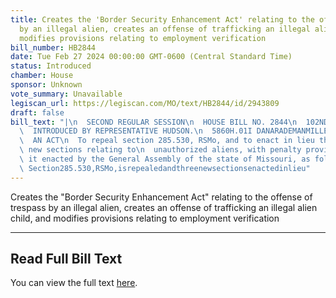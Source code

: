 ```yaml
---
title: Creates the 'Border Security Enhancement Act' relating to the offense of trespass
  by an illegal alien, creates an offense of trafficking an illegal alien child, and
  modifies provisions relating to employment verification
bill_number: HB2844
date: Tue Feb 27 2024 00:00:00 GMT-0600 (Central Standard Time)
status: Introduced
chamber: House
sponsor: Unknown
vote_summary: Unavailable
legiscan_url: https://legiscan.com/MO/text/HB2844/id/2943809
draft: false
bill_text: "|\n  SECOND REGULAR SESSION\n  HOUSE BILL NO. 2844\n  102ND GENERAL ASSEMBLY\n\
  \  INTRODUCED BY REPRESENTATIVE HUDSON.\n  5860H.01I DANARADEMANMILLER,ChiefClerk\n\
  \  AN ACT\n  To repeal section 285.530, RSMo, and to enact in lieu thereof three\
  \ new sections relating to\n  unauthorized aliens, with penalty provisions.\n  Be\
  \ it enacted by the General Assembly of the state of Missouri, as follows:\n  SectionA.\
  \ Section285.530,RSMo,isrepealedandthreenewsectionsenactedinlieu"
---
```

Creates the "Border Security Enhancement Act" relating to the offense of trespass by an illegal alien, creates an offense of trafficking an illegal alien child, and modifies provisions relating to employment verification

---

## Read Full Bill Text

You can view the full text [here](https://legiscan.com/MO/text/HB2844/id/2943809).
